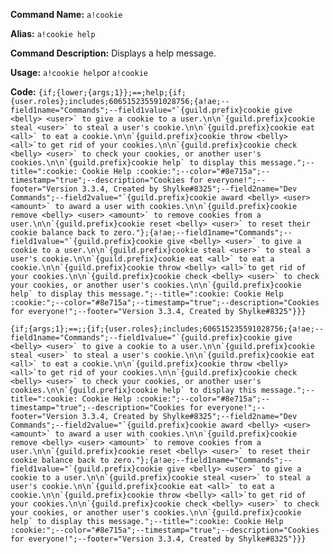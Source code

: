 **Command Name:** `a!cookie`

**Alias:** `a!cookie help`

**Command Description:**
Displays a help message.

**Usage:**
`a!cookie help`or `a!cookie`

**Code:**
```{if;{lower;{args;1}};==;help;{if;{user.roles};includes;606515235591028756;{a!ae;--field1name="Commands";--field1value="`{guild.prefix}cookie give <belly> <user>` to give a cookie to a user.\n\n`{guild.prefix}cookie steal <user>` to steal a user's cookie.\n\n`{guild.prefix}cookie eat <all>` to eat a cookie.\n\n`{guild.prefix}cookie throw <belly> <all>`to get rid of your cookies.\n\n`{guild.prefix}cookie check <belly> <user>` to check your cookies, or another user's cookies.\n\n`{guild.prefix}cookie help` to display this message.";--title=":cookie: Cookie Help :cookie:";--color="#8e715a";--timestamp="true";--description="Cookies for everyone!";--footer="Version 3.3.4, Created by Shylke#8325";--field2name="Dev Commands";--field2value="`{guild.prefix}cookie award <belly> <user> <amount>` to award a user with cookies.\n\n`{guild.prefix}cookie remove <belly> <user> <amount>` to remove cookies from a user.\n\n`{guild.prefix}cookie reset <belly> <user>` to reset their cookie balance back to zero."};{a!ae;--field1name="Commands";--field1value="`{guild.prefix}cookie give <belly> <user>` to give a cookie to a user.\n\n`{guild.prefix}cookie steal <user>` to steal a user's cookie.\n\n`{guild.prefix}cookie eat <all>` to eat a cookie.\n\n`{guild.prefix}cookie throw <belly> <all>`to get rid of your cookies.\n\n`{guild.prefix}cookie check <belly> <user>` to check your cookies, or another user's cookies.\n\n`{guild.prefix}cookie help` to display this message.";--title=":cookie: Cookie Help :cookie:";--color="#8e715a";--timestamp="true";--description="Cookies for everyone!";--footer="Version 3.3.4, Created by Shylke#8325"}}}```

```{if;{args;1};==;;{if;{user.roles};includes;606515235591028756;{a!ae;--field1name="Commands";--field1value="`{guild.prefix}cookie give <belly> <user>` to give a cookie to a user.\n\n`{guild.prefix}cookie steal <user>` to steal a user's cookie.\n\n`{guild.prefix}cookie eat <all>` to eat a cookie.\n\n`{guild.prefix}cookie throw <belly> <all>`to get rid of your cookies.\n\n`{guild.prefix}cookie check <belly> <user>` to check your cookies, or another user's cookies.\n\n`{guild.prefix}cookie help` to display this message.";--title=":cookie: Cookie Help :cookie:";--color="#8e715a";--timestamp="true";--description="Cookies for everyone!";--footer="Version 3.3.4, Created by Shylke#8325";--field2name="Dev Commands";--field2value="`{guild.prefix}cookie award <belly> <user> <amount>` to award a user with cookies.\n\n`{guild.prefix}cookie remove <belly> <user> <amount>` to remove cookies from a user.\n\n`{guild.prefix}cookie reset <belly> <user>` to reset their cookie balance back to zero."};{a!ae;--field1name="Commands";--field1value="`{guild.prefix}cookie give <belly> <user>` to give a cookie to a user.\n\n`{guild.prefix}cookie steal <user>` to steal a user's cookie.\n\n`{guild.prefix}cookie eat <all>` to eat a cookie.\n\n`{guild.prefix}cookie throw <belly> <all>`to get rid of your cookies.\n\n`{guild.prefix}cookie check <belly> <user>` to check your cookies, or another user's cookies.\n\n`{guild.prefix}cookie help` to display this message.";--title=":cookie: Cookie Help :cookie:";--color="#8e715a";--timestamp="true";--description="Cookies for everyone!";--footer="Version 3.3.4, Created by Shylke#8325"}}}```
